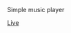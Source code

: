 Simple music player

<a href="https://lsandaruwanjayas.github.io/Music-Player" target="_blank">Live</a>
